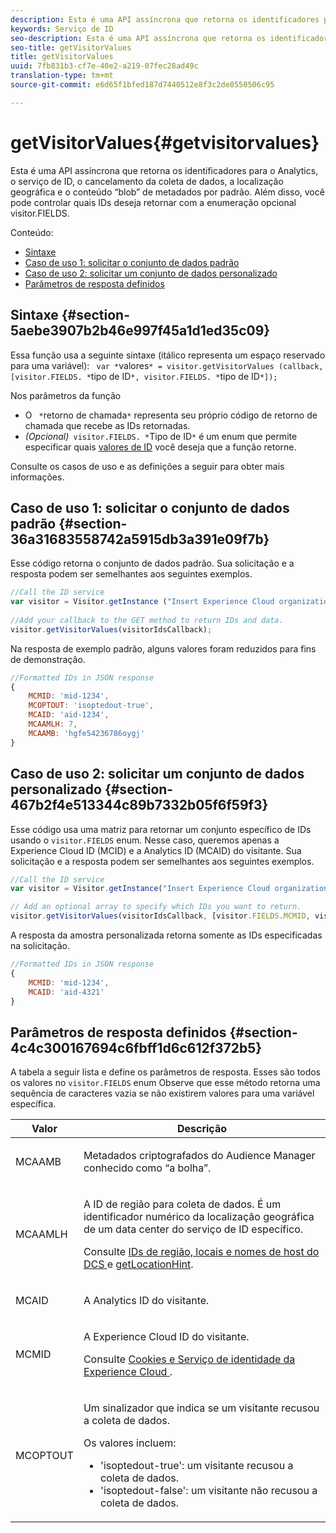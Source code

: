 ```yaml
---
description: Esta é uma API assíncrona que retorna os identificadores para o Analytics, o serviço de ID, o cancelamento da coleta de dados, a localização geográfica e o conteúdo “blob” de metadados por padrão. Além disso, você pode controlar quais IDs deseja retornar com a enumeração opcional visitor.FIELDS.
keywords: Serviço de ID
seo-description: Esta é uma API assíncrona que retorna os identificadores para o Analytics, o serviço de ID, o cancelamento da coleta de dados, a localização geográfica e o conteúdo “blob” de metadados por padrão. Além disso, você pode controlar quais IDs deseja retornar com a enumeração opcional visitor.FIELDS.
seo-title: getVisitorValues
title: getVisitorValues
uuid: 7fb831b3-cf7e-40e2-a219-07fec28ad49c
translation-type: tm+mt
source-git-commit: e6d65f1bfed187d7440512e8f3c2de0550506c95

---
```



# getVisitorValues{#getvisitorvalues}

Esta é uma API assíncrona que retorna os identificadores para o Analytics, o serviço de ID, o cancelamento da coleta de dados, a localização geográfica e o conteúdo “blob” de metadados por padrão. Além disso, você pode controlar quais IDs deseja retornar com a enumeração opcional visitor.FIELDS.

Conteúdo:

<ul class="simplelist"> 
 <li> <a href="../../library/get-set/getvisitorvalues.md#section-5aebe3907b2b46e997f45a1d1ed35c09" format="dita" scope="local"> Sintaxe </a> </li> 
 <li> <a href="../../library/get-set/getvisitorvalues.md#section-36a31683558742a5915db3a391e09f7b" format="dita" scope="local"> Caso de uso 1: solicitar o conjunto de dados padrão </a> </li> 
 <li> <a href="../../library/get-set/getvisitorvalues.md#section-467b2f4e513344c89b7332b05f6f59f3" format="dita" scope="local"> Caso de uso 2: solicitar um conjunto de dados personalizado </a> </li> 
 <li> <a href="../../library/get-set/getvisitorvalues.md#section-4c4c300167694c6fbff1d6c612f372b5" format="dita" scope="local"> Parâmetros de resposta definidos </a> </li> 
</ul>

## Sintaxe {#section-5aebe3907b2b46e997f45a1d1ed35c09}

Essa função usa a seguinte sintaxe (itálico representa um espaço reservado para uma variável): ` var *`valores`* = visitor.getVisitorValues (callback, [visitor.FIELDS. *`tipo de ID`*, visitor.FIELDS. *`tipo de ID`*]);`

Nos parâmetros da função

* O ` *`retorno de chamada`*` representa seu próprio código de retorno de chamada que recebe as IDs retornadas.
* *(Opcional)*` visitor.FIELDS. *`Tipo de ID`*` é um enum que permite especificar quais [valores de ID](../../library/get-set/getvisitorvalues.md#section-4c4c300167694c6fbff1d6c612f372b5) você deseja que a função retorne.

Consulte os casos de uso e as definições a seguir para obter mais informações.

## Caso de uso 1: solicitar o conjunto de dados padrão {#section-36a31683558742a5915db3a391e09f7b}

Esse código retorna o conjunto de dados padrão. Sua solicitação e a resposta podem ser semelhantes aos seguintes exemplos.

```js
//Call the ID service 
var visitor = Visitor.getInstance ("Insert Experience Cloud organization ID here",{...}); 
   
//Add your callback to the GET method to return IDs and data. 
visitor.getVisitorValues(visitorIdsCallback);
```

Na resposta de exemplo padrão, alguns valores foram reduzidos para fins de demonstração.

```js
//Formatted IDs in JSON response 
{ 
    MCMID: 'mid-1234', 
    MCOPTOUT: 'isoptedout-true', 
    MCAID: 'aid-1234', 
    MCAAMLH: 7, 
    MCAAMB: 'hgfe54236786oygj' 
}
```

## Caso de uso 2: solicitar um conjunto de dados personalizado {#section-467b2f4e513344c89b7332b05f6f59f3}

Esse código usa uma matriz para retornar um conjunto específico de IDs usando o `visitor.FIELDS` enum. Nesse caso, queremos apenas a Experience Cloud ID (MCID) e a Analytics ID (MCAID) do visitante. Sua solicitação e a resposta podem ser semelhantes aos seguintes exemplos.

```js
//Call the ID service 
var visitor = Visitor.getInstance("Insert Experience Cloud organization ID here", { ... });

// Add an optional array to specify which IDs you want to return. 
visitor.getVisitorValues(visitorIdsCallback, [visitor.FIELDS.MCMID, visitor.FIELDS.MCAID]);
```

A resposta da amostra personalizada retorna somente as IDs especificadas na solicitação.

```js
//Formatted IDs in JSON response 
{ 
    MCMID: 'mid-1234', 
    MCAID: 'aid-4321' 
}
```

## Parâmetros de resposta definidos {#section-4c4c300167694c6fbff1d6c612f372b5}

A tabela a seguir lista e define os parâmetros de resposta. Esses são todos os valores no `visitor.FIELDS` enum Observe que esse método retorna uma sequência de caracteres vazia se não existirem valores para uma variável específica.

<table id="table_32D0FEEA76CE4F298EED4B8F5C644232"> 
 <thead> 
  <tr> 
   <th colname="col1" class="entry"> Valor </th> 
   <th colname="col2" class="entry"> Descrição </th> 
  </tr> 
 </thead>
 <tbody> 
  <tr> 
   <td colname="col1"> <p> <span class="codeph"> MCAAMB </span> </p> </td> 
   <td colname="col2"> <p>Metadados criptografados do <span class="keyword">Audience Manager</span> conhecido como “a bolha”. </p> </td> 
  </tr> 
  <tr> 
   <td colname="col1"> <p> <span class="codeph"> MCAAMLH </span> </p> </td> 
   <td colname="col2"> <p>A ID de região para coleta de dados. É um identificador numérico da localização geográfica de um data center do serviço de ID específico. </p> <p>Consulte <a href="https://marketing.adobe.com/resources/help/en_US/aam/dcs-regions.html" format="https" scope="external"> IDs de região, locais e nomes de host do DCS </a> e <a href="../../library/get-set/getlocationhint.md#reference-a761030ff06c4439946bb56febf42d4c" format="dita" scope="local">getLocationHint</a>. </p> </td> 
  </tr> 
  <tr> 
   <td colname="col1"> <p> <span class="codeph"> MCAID </span> </p> </td> 
   <td colname="col2"> <p>A <span class="keyword">Analytics</span> ID do visitante. </p> </td> 
  </tr> 
  <tr> 
   <td colname="col1"> <p> <span class="codeph"> MCMID </span> </p> </td> 
   <td colname="col2"> <p>A Experience Cloud ID do visitante. </p> <p>Consulte <a href="../../introduction/cookies.md" format="dita" scope="local"> Cookies e Serviço de identidade da Experience Cloud </a>. </p> </td> 
  </tr> 
  <tr> 
   <td colname="col1"> <p> <span class="codeph"> MCOPTOUT </span> </p> </td> 
   <td colname="col2"> <p>Um sinalizador que indica se um visitante recusou a coleta de dados. </p> <p>Os valores incluem: </p> <p> 
     <ul id="ul_E82431DE12B449F8822499364B363798"> 
      <li id="li_2BAB7C15A38A408E8FC4B85E70B66E46"> <span class="codeph"> 'isoptedout-true'</span>: um visitante recusou a coleta de dados. </li> 
      <li id="li_BB80AE4CEBC44166BC04428B212FEF51"> <span class="codeph"> 'isoptedout-false'</span>: um visitante não recusou a coleta de dados. </li> 
     </ul> </p> </td> 
  </tr> 
 </tbody> 
</table>


